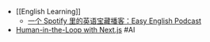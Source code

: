 - [[English Learning]]
	- [一个 Spotify 里的英语宝藏播客：Easy English Podcast](https://x.com/knowledgefxg/status/1948594585229558082)
- [Human-in-the-Loop with Next.js](https://v5.ai-sdk.dev/cookbook/next/human-in-the-loop) #AI